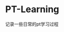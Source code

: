 












































































# PT-Learning
记录一些日常的pt学习过程

